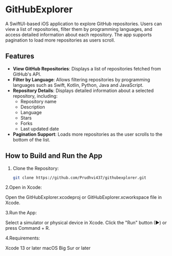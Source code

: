 # GitHubExplorer

A SwiftUI-based iOS application to explore GitHub repositories. Users can view a list of repositories, filter them by programming languages, and access detailed information about each repository. The app supports pagination to load more repositories as users scroll.



## Features

- **View GitHub Repositories**: Displays a list of repositories fetched from GitHub's API.
- **Filter by Language**: Allows filtering repositories by programming languages such as Swift, Kotlin, Python, Java and  JavaScript.
- **Repository Details**: Displays detailed information about a selected repository, including:
  - Repository name
  - Description
  - Language
  - Stars
  - Forks
  - Last updated date
- **Pagination Support**: Loads more repositories as the user scrolls to the bottom of the list.



## How to Build and Run the App

1. Clone the Repository:
   ```bash
   git clone https://github.com/Prudhvi437/githubexplorer.git

2.Open in Xcode:

Open the GitHubExplorer.xcodeproj or GitHubExplorer.xcworkspace file in Xcode.

3.Run the App:

Select a simulator or physical device in Xcode.
Click the "Run" button (▶) or press Command + R.

4.Requirements:

Xcode 13 or later
macOS Big Sur or later
